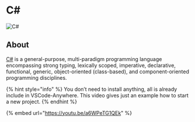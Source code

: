 # C\#

![C\#](https://upload.wikimedia.org/wikipedia/commons/8/82/C_Sharp_logo.png)

## About

[C\#](https://docs.microsoft.com/en-us/dotnet/csharp/index) is a general-purpose, multi-paradigm programming language encompassing strong typing, lexically scoped, imperative, declarative, functional, generic, object-oriented \(class-based\), and component-oriented programming disciplines.

{% hint style="info" %}
You don’t need to install anything, all is already include in VSCode-Anywhere. This video gives just an example how to start a new project.
{% endhint %}

{% embed url="https://youtu.be/a6WPeTG1QEk" %}



